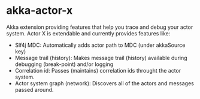 akka-actor-x
============

Akka extension providing features that help you trace and debug your actor system. Actor X is extendable and currently provides features like: 

- Slf4j MDC: Automatically adds actor path to MDC (under akkaSource key)
- Message trail (history): Makes message trail (history) available during debugging (break-point) and/or logging
- Correlation id: Passes (maintains) correlation ids throught the actor system.
- Actor system graph (network): Discovers all of the actors and messages passed around.

